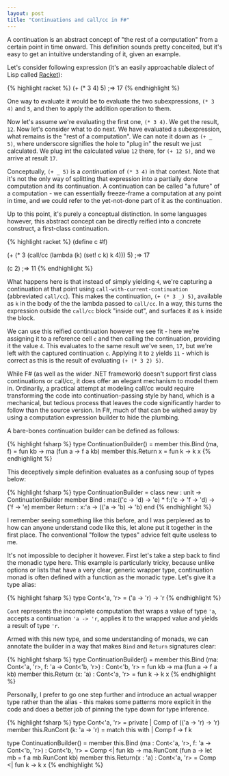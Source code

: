 ```yaml
---
layout: post
title: "Continuations and call/cc in F#"
---
```


A continuation is an abstract concept of "the rest of a computation" from a certain point in time onward. This definition sounds pretty conceited, but it's easy to get an intuitive understanding of it, given an example. 

Let's consider following expression (it's an easily approachable dialect of Lisp called [Racket](https://racket-lang.org/)):

{% highlight racket %}
(+ (* 3 4) 5) ;=> 17
{% endhighlight %}

One way to evaluate it would be to evaluate the two subexpressions, `(* 3 4)` and `5`, and then to apply the addition operation to them.

Now let's assume we're evaluating the first one, `(* 3 4)`. We get the result, `12`. Now let's consider what to do next. We have evaluated a subexpression, what remains is the "rest of a computation". We can note it down as `(+ _ 5)`, where underscore signifies the hole to "plug in" the result we just calculated. We plug int the calculated value `12` there, for `(+ 12 5)`, and we arrive at result `17`.

Conceptually, `(+ _ 5)` is a *continuation* of `(* 3 4)` in that context. Note that it's not the only way of splitting that expression into a partially done computation and its continuation. A continuation can be called "a future" of a computation - we can essentially freeze-frame a computation at any point in time, and we could refer to the yet-not-done part of it as the continuation.

Up to this point, it's purely a conceptual distinction. In some languages however, this abstract concept can be directly reified into a concrete construct, a first-class continuation.

{% highlight racket %}
(define c #f)

(+ (* 3 (call/cc
         (lambda (k)
          (set! c k)
          k 4))) 5) ;=> 17

(c 2) ;=> 11
{% endhighlight %}

What happens here is that instead of simply yielding `4`, we're capturing a continuation at that point using `call-with-current-continuation` (abbreviated `call/cc`). This makes the continuation, `(+ (* 3 _) 5)`, available as `k` in the body of the the lambda passed to `call/cc`. In a way, this turns the expression outside the `call/cc` block "inside out", and surfaces it as `k` inside the block.

We can use this reified continuation however we see fit - here we're assigning it to a reference cell `c` and then calling the continuation, providing it the value `4`. This evaluates to the same result we've seen, `17`, but we're left with the captured continuation `c`. Applying it to `2` yields `11` - which is correct as this is the result of evaluating `(+ (* 3 2) 5)`.

While F# (as well as the wider .NET framework) doesn't support first class continuations or call/cc, it does offer an elegant mechanism to model them in. Ordinarily, a practical attempt at modeling call/cc would require transforming the code into continuation-passing style by hand, which is a mechanical, but tedious process that leaves the code significantly harder to follow than the source version. In F#, much of that can be wished away by using a computation expression builder to hide the plumbing. 





A bare-bones continuation builder can be defined as follows:

{% highlight fsharp %}
type ContinuationBuilder() =
    member this.Bind (ma, f) = 
        fun kb -> ma (fun a -> f a kb)
    member this.Return x = 
        fun k -> k x
{% endhighlight %}

This deceptively simple definition evaluates as a confusing soup of types below:

{% highlight fsharp %}
type ContinuationBuilder =
  class
    new : unit -> ContinuationBuilder
    member Bind : ma:(('c -> 'd) -> 'e) * f:('c -> 'f -> 'd) -> ('f -> 'e)
    member Return : x:'a -> (('a -> 'b) -> 'b)
  end
{% endhighlight %}

I remember seeing something like this before, and I was perplexed as to how can anyone understand code like this, let alone put it together in the first place. The conventional "follow the types" advice felt quite useless to me.

It's not impossible to decipher it however. First let's take a step back to find the monadic type here. This example is particularly tricky, because unlike options or lists that have a very clear, generic wrapper type, continuation monad is often defined with a function as the monadic type. Let's give it a type alias:

{% highlight fsharp %}
type Cont<'a, 'r> = ('a -> 'r) -> 'r
{% endhighlight %}

`Cont` represents the incomplete computation that wraps a value of type `'a`, accepts a continuation `'a -> 'r`, applies it to the wrapped value and yields a result of type `'r`. 

Armed with this new type, and some understanding of monads, we can annotate the builder in a way that makes `Bind` and `Return` signatures clear:

{% highlight fsharp %}
type ContinuationBuilder() =
    member this.Bind (ma: Cont<'a, 'r>, f: 'a -> Cont<'b, 'r>) : Cont<'b, 'r> = 
        fun kb -> ma (fun a -> f a kb)
    member this.Return (x: 'a) : Cont<'a, 'r> = 
        fun k -> k x
{% endhighlight %}

Personally, I prefer to go one step further and introduce an actual wrapper type rather than the alias - this makes some patterns more explicit in the code and does a better job of pinning the type down for type inference. 

{% highlight fsharp %}
type Cont<'a, 'r> = 
    private | Comp of (('a -> 'r) -> 'r)
    member this.RunCont (k: 'a -> 'r) = 
        match this with
        | Comp f -> f k
        
type ContinuationBuilder() =
    member this.Bind (ma : Cont<'a, 'r>, f: 'a -> Cont<'b, 'r>) : Cont<'b, 'r> = 
        Comp <| fun kb -> 
            ma.RunCont (fun a -> 
                let mb = f a
                mb.RunCont kb)
    member this.Return(x : 'a) : Cont<'a, 'r> = 
        Comp <| fun k -> k x
{% endhighlight %}